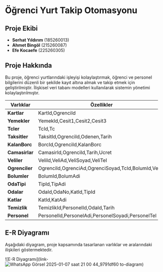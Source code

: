 # Öğrenci Yurt Takip Otomasyonu

## Proje Ekibi
- **Serhat Yıldırım** (185260013)  
- **Ahmet Bingöl** (215260087)
- **Efe Kocaefe** (225260305)

## Proje Hakkında
Bu proje, öğrenci yurtlarındaki işleyişi kolaylaştırmak, öğrenci ve personel bilgilerini düzenli bir şekilde kayıt altına almak ve takip etmek için geliştirilmiştir. İlişkisel veri tabanı modelleri kullanılarak sistemin yönetimi kolaylaştırılmıştır.

| **Varlıklar**           | **Özellikler**                                                                                                      |
|-------------------------|----------------------------------------------------------------------------------------------------------------------|
| **Kartlar**             | KartId,OgrenciId                                                                    |
| **Yemekler**            | YemekId,Cesit1,Cesit2,Cesit3                                                            |
| **Tcler**               | TcId,Tc                                                                                              |
| **Taksitler**           | TaksitId,OgrenciId,Odenen,Tarih                                                                                          |
| **KalanBorc**           | BorcId,OgrenciId,KalanBorc                                                                                               |
| **Camasirlar**          | CamasirId,OgrenciId,Tarih,Ucret                               |
| **Veliler**             | VeliId,VeliAd,VeliSoyad,VeliTel                                                                                     |
| **Ogrenciler**          | OgrenciId,OgrenciAd,OgrenciSoyad,TcId,BolumId,VeliId                                             |
| **Bolumler**            | BolumId,BolumAdi                                                                |
| **OdaTipi**             | TipId,TipAdi                                          |
| **Odalar**              | OdaId,OdaNo,KatId,TipId                                                                            |
| **Katlar**              | KatId,KatAdi                                                      |
| **Temizlik**            | TemizlikId,PersonelId,OdaId,Tarih                 |
| **Personel**            | PersonelId,PersonelAdi,PersonelSoyadi,PersonelTel                                                  |




## E-R Diyagramı
Aşağıdaki diyagram, proje kapsamında tasarlanan varlıklar ve aralarındaki ilişkileri göstermektedir.

![E-R Diyagramı](link-![WhatsApp Görsel 2025-01-07 saat 21 00 44_9791df60](https://github.com/user-attachments/assets/93a22e63-806b-458c-9f00-a5120c2758fd)
to-diagram)


